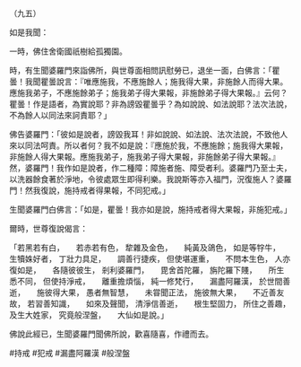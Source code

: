 （九五）

如是我聞：

一時，佛住舍衛國祇樹給孤獨園。

時，有生聞婆羅門來詣佛所，與世尊面相問訊慰勞已，退坐一面，白佛言：「瞿曇！我聞瞿曇說言：『唯應施我，不應施餘人；施我得大果，非施餘人而得大果。應施我弟子，不應施餘弟子；施我弟子得大果報，非施餘弟子得大果報。』云何？瞿曇！作是語者，為實說耶？非為謗毀瞿曇乎？為如說說、如法說耶？法次法說，不為餘人以同法來訶責耶？」

佛告婆羅門：「彼如是說者，謗毀我耳！非如說說、如法說、法次法說，不致他人來以同法呵責。所以者何？我不如是說：『應施於我，不應施餘；施我得大果報，非施餘人得大果報。應施我弟子，施我弟子得大果報，非施餘弟子得大果報。』然，婆羅門！我作如是說者，作二種障：障施者施、障受者利。婆羅門乃至士夫，以洗器餘食著於淨地，令彼處眾生即得利樂。我說斯等亦入福門，況復施人？婆羅門！然我復說，施持戒者得果報，不同犯戒。」

生聞婆羅門白佛言：「如是，瞿曇！我亦如是說，施持戒者得大果報，非施犯戒。」

爾時，世尊復說偈言：

「若黑若有白，　　若赤若有色，
犂雜及金色，　　純黃及鴿色，
如是等牸牛，　　生犢姝好者，
丁壯力具足，　　調善行捷疾，
但使堪運重，　　不問本生色，
人亦復如是，　　各隨彼彼生，
剎利婆羅門，　　毘舍首陀羅，
旃陀羅下賤，　　所生悉不同，
但使持淨戒，　　離重擔煩惱，
純一修梵行，　　漏盡阿羅漢，
於世間善逝，　　施彼得大果，
愚者無智慧，　　未甞聞正法，
施彼無大果，　　不近善友故，
若習善知識，　　如來及聲聞，
清淨信善逝，　　根生堅固力，
所住之善趣，　　及生大姓家，
究竟般涅盤，　　大仙如是說。」

佛說此經已，生聞婆羅門聞佛所說，歡喜隨喜，作禮而去。




#持戒
#犯戒
#漏盡阿羅漢
#般涅盤
